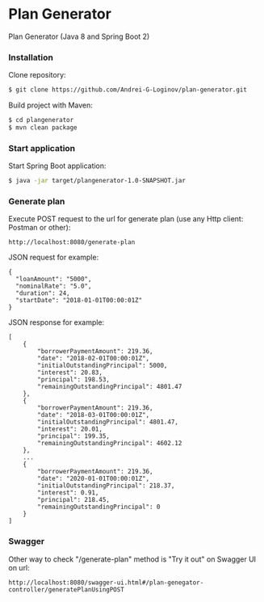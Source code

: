 # Plan Generator
Plan Generator (Java 8 and Spring Boot 2)

### Installation

Clone repository:

```sh
$ git clone https://github.com/Andrei-G-Loginov/plan-generator.git
```

Build project with Maven:

```sh
$ cd plangenerator
$ mvn clean package
```
### Start application

Start Spring Boot application:

```sh
$ java -jar target/plangenerator-1.0-SNAPSHOT.jar
```
### Generate plan

Execute POST request to the url for generate plan (use any Http client: Postman or other):

```
http://localhost:8080/generate-plan
```

JSON request for example:

```
{
  "loanAmount": "5000",
  "nominalRate": "5.0",
  "duration": 24,
  "startDate": "2018-01-01T00:00:01Z"
}
```
JSON response for example:
```
[
    {
        "borrowerPaymentAmount": 219.36,
        "date": "2018-02-01T00:00:01Z",
        "initialOutstandingPrincipal": 5000,
        "interest": 20.83,
        "principal": 198.53,
        "remainingOutstandingPrincipal": 4801.47
    },
    {
        "borrowerPaymentAmount": 219.36,
        "date": "2018-03-01T00:00:01Z",
        "initialOutstandingPrincipal": 4801.47,
        "interest": 20.01,
        "principal": 199.35,
        "remainingOutstandingPrincipal": 4602.12
    },
    ...
    {
        "borrowerPaymentAmount": 219.36,
        "date": "2020-01-01T00:00:01Z",
        "initialOutstandingPrincipal": 218.37,
        "interest": 0.91,
        "principal": 218.45,
        "remainingOutstandingPrincipal": 0
    }
]
```
### Swagger
Other way to check "/generate-plan" method is "Try it out" on Swagger UI on url:
```
http://localhost:8080/swagger-ui.html#/plan-genegator-controller/generatePlanUsingPOST
```
